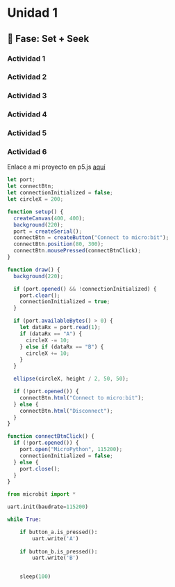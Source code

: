 # Unidad 1

## 🔎 Fase: Set + Seek

### Actividad 1


### Actividad 2


### Actividad 3


### Actividad 4


### Actividad 5



### Actividad 6
Enlace a mi proyecto en p5.js [aquí](https://editor.p5js.org/n4ndeZzz/sketches/Cz1YTku9Q)  

```javascript
let port;
let connectBtn;
let connectionInitialized = false;
let circleX = 200;

function setup() {
  createCanvas(400, 400);
  background(220);
  port = createSerial();
  connectBtn = createButton("Connect to micro:bit");
  connectBtn.position(80, 300);
  connectBtn.mousePressed(connectBtnClick);
}

function draw() {
  background(220);

  if (port.opened() && !connectionInitialized) {
    port.clear();
    connectionInitialized = true;
  }

  if (port.availableBytes() > 0) {
    let dataRx = port.read(1);
    if (dataRx == "A") {
      circleX -= 10; 
    } else if (dataRx == "B") {
      circleX += 10; 
    }
  }

  ellipse(circleX, height / 2, 50, 50);

  if (!port.opened()) {
    connectBtn.html("Connect to micro:bit");
  } else {
    connectBtn.html("Disconnect");
  }
}

function connectBtnClick() {
  if (!port.opened()) {
    port.open("MicroPython", 115200);
    connectionInitialized = false;
  } else {
    port.close();
  }
}
```

```py
from microbit import *

uart.init(baudrate=115200)

while True:

    if button_a.is_pressed():
        uart.write('A')
        
    if button_b.is_pressed():
        uart.write('B')


    sleep(100)
```
